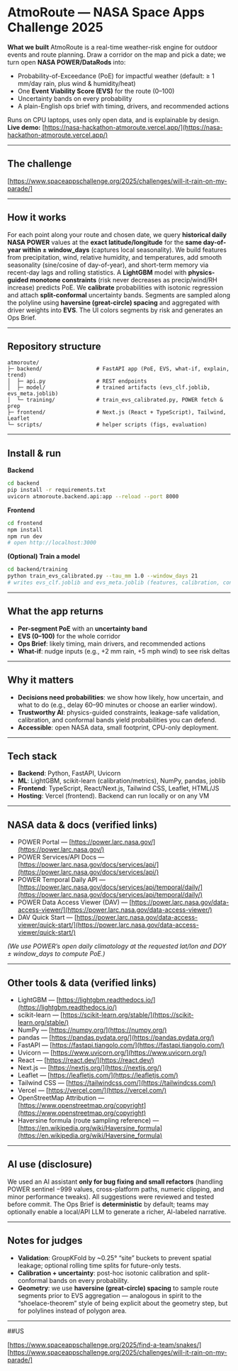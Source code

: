 # AtmoRoute — NASA Space Apps Challenge 2025

**What we built**
AtmoRoute is a real-time weather-risk engine for outdoor events and route planning. Draw a corridor on the map and pick a date; we turn open **NASA POWER/DataRods** into:

* Probability-of-Exceedance (PoE) for impactful weather (default: ≥ 1 mm/day rain, plus wind & humidity/heat)
* One **Event Viability Score (EVS)** for the route (0–100)
* Uncertainty bands on every probability
* A plain-English ops brief with timing, drivers, and recommended actions

Runs on CPU laptops, uses only open data, and is explainable by design.
**Live demo:** [https://nasa-hackathon-atmoroute.vercel.app/](https://nasa-hackathon-atmoroute.vercel.app/)

---

## The challenge

[https://www.spaceappschallenge.org/2025/challenges/will-it-rain-on-my-parade/]

---

## How it works

For each point along your route and chosen date, we query **historical daily NASA POWER** values at the **exact latitude/longitude** for the **same day-of-year within ± window_days** (captures local seasonality). We build features from precipitation, wind, relative humidity, and temperatures, add smooth seasonality (sine/cosine of day-of-year), and short-term memory via recent-day lags and rolling statistics. A **LightGBM** model with **physics-guided monotone constraints** (risk never decreases as precip/wind/RH increase) predicts PoE. We **calibrate** probabilities with isotonic regression and attach **split-conformal** uncertainty bands. Segments are sampled along the polyline using **haversine (great-circle) spacing** and aggregated with driver weights into **EVS**. The UI colors segments by risk and generates an Ops Brief.

---

## Repository structure

```
atmoroute/
├─ backend/                 # FastAPI app (PoE, EVS, what-if, explain, trend)
│  ├─ api.py                # REST endpoints
│  ├─ model/                # trained artifacts (evs_clf.joblib, evs_meta.joblib)
│  └─ training/             # train_evs_calibrated.py, POWER fetch & prep
├─ frontend/                # Next.js (React + TypeScript), Tailwind, Leaflet
└─ scripts/                 # helper scripts (figs, evaluation)
```

---

## Install & run

**Backend**

```bash
cd backend
pip install -r requirements.txt
uvicorn atmoroute.backend.api:app --reload --port 8000
```

**Frontend**

```bash
cd frontend
npm install
npm run dev
# open http://localhost:3000
```

**(Optional) Train a model**

```bash
cd backend/training
python train_evs_calibrated.py --tau_mm 1.0 --window_days 21
# writes evs_clf.joblib and evs_meta.joblib (features, calibration, conformal q)
```

---

## What the app returns

* **Per-segment PoE** with an **uncertainty band**
* **EVS (0–100)** for the whole corridor
* **Ops Brief**: likely timing, main drivers, and recommended actions
* **What-if**: nudge inputs (e.g., +2 mm rain, +5 mph wind) to see risk deltas

---

## Why it matters

* **Decisions need probabilities**: we show how likely, how uncertain, and what to do (e.g., delay 60–90 minutes or choose an earlier window).
* **Trustworthy AI**: physics-guided constraints, leakage-safe validation, calibration, and conformal bands yield probabilities you can defend.
* **Accessible**: open NASA data, small footprint, CPU-only deployment.

---

## Tech stack

* **Backend**: Python, FastAPI, Uvicorn
* **ML**: LightGBM, scikit-learn (calibration/metrics), NumPy, pandas, joblib
* **Frontend**: TypeScript, React/Next.js, Tailwind CSS, Leaflet, HTML/JS
* **Hosting**: Vercel (frontend). Backend can run locally or on any VM

---

## NASA data & docs (verified links)

* POWER Portal — [https://power.larc.nasa.gov/](https://power.larc.nasa.gov/)
* POWER Services/API Docs — [https://power.larc.nasa.gov/docs/services/api/](https://power.larc.nasa.gov/docs/services/api/)
* POWER Temporal Daily API — [https://power.larc.nasa.gov/docs/services/api/temporal/daily/](https://power.larc.nasa.gov/docs/services/api/temporal/daily/)
* POWER Data Access Viewer (DAV) — [https://power.larc.nasa.gov/data-access-viewer/](https://power.larc.nasa.gov/data-access-viewer/)
* DAV Quick Start — [https://power.larc.nasa.gov/data-access-viewer/quick-start/](https://power.larc.nasa.gov/data-access-viewer/quick-start/)

*(We use POWER’s open daily climatology at the requested lat/lon and DOY ± window_days to compute PoE.)*

---

## Other tools & data (verified links)

* LightGBM — [https://lightgbm.readthedocs.io/](https://lightgbm.readthedocs.io/)
* scikit-learn — [https://scikit-learn.org/stable/](https://scikit-learn.org/stable/)
* NumPy — [https://numpy.org/](https://numpy.org/)
* pandas — [https://pandas.pydata.org/](https://pandas.pydata.org/)
* FastAPI — [https://fastapi.tiangolo.com/](https://fastapi.tiangolo.com/)
* Uvicorn — [https://www.uvicorn.org/](https://www.uvicorn.org/)
* React — [https://react.dev/](https://react.dev/)
* Next.js — [https://nextjs.org/](https://nextjs.org/)
* Leaflet — [https://leafletjs.com/](https://leafletjs.com/)
* Tailwind CSS — [https://tailwindcss.com/](https://tailwindcss.com/)
* Vercel — [https://vercel.com/](https://vercel.com/)
* OpenStreetMap Attribution — [https://www.openstreetmap.org/copyright](https://www.openstreetmap.org/copyright)
* Haversine formula (route sampling reference) — [https://en.wikipedia.org/wiki/Haversine_formula](https://en.wikipedia.org/wiki/Haversine_formula)

---

## AI use (disclosure)

We used an AI assistant **only for bug fixing and small refactors** (handling POWER sentinel −999 values, cross-platform paths, numeric clipping, and minor performance tweaks). All suggestions were reviewed and tested before commit. The Ops Brief is **deterministic** by default; teams may optionally enable a local/API LLM to generate a richer, AI-labeled narrative.

---

## Notes for judges

* **Validation**: GroupKFold by ~0.25° “site” buckets to prevent spatial leakage; optional rolling time splits for future-only tests.
* **Calibration + uncertainty**: post-hoc isotonic calibration and split-conformal bands on every probability.
* **Geometry**: we use **haversine (great-circle) spacing** to sample route segments prior to EVS aggregation — analogous in spirit to the “shoelace-theorem” style of being explicit about the geometry step, but for polylines instead of polygon area.

---

##US

[https://www.spaceappschallenge.org/2025/find-a-team/snakes/]
[https://www.spaceappschallenge.org/2025/challenges/will-it-rain-on-my-parade/]
